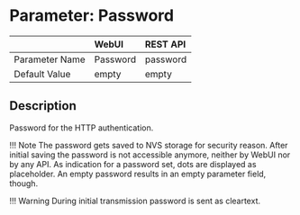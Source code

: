 # Parameter: Password

|                   | WebUI               | REST API
|:---               |:---                 |:----
| Parameter Name    | Password            | password
| Default Value     | empty               | empty


## Description

Password for the HTTP authentication.


!!! Note
    The password gets saved to NVS storage for security reason. After initial saving 
    the password is not accessible anymore, neither by WebUI nor by any API. As indication 
    for a password set, dots are displayed as placeholder. An empty password results in an 
    empty  parameter field, though.

!!! Warning
    During initial transmission password is sent as cleartext. 
